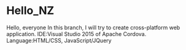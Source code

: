 # Hello_NZ
Hello, everyone
In this branch, I will try to create cross-platform web application.
IDE:Visual Studio 2015 of Apache Cordova.
Language:HTML/CSS, JavaScript/JQuery
